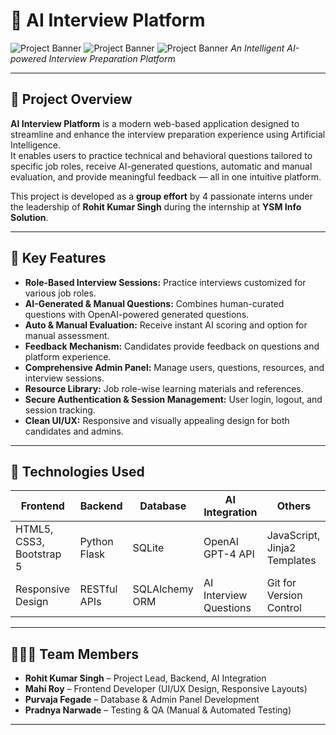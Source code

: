 # 🚀 AI Interview Platform

![Project Banner](https://github.com/rkstm7/images/blob/main/interview_dashboard1.png)
![Project Banner](https://github.com/rkstm7/images/blob/main/interview_dashboard2.png)
![Project Banner](https://github.com/rkstm7/images/blob/main/interview_dashboard3.png)
_An Intelligent AI-powered Interview Preparation Platform_

---

## 🎯 Project Overview

**AI Interview Platform** is a modern web-based application designed to streamline and enhance the interview preparation experience using Artificial Intelligence.  
It enables users to practice technical and behavioral questions tailored to specific job roles, receive AI-generated questions, automatic and manual evaluation, and provide meaningful feedback — all in one intuitive platform.

This project is developed as a **group effort** by 4 passionate interns under the leadership of **Rohit Kumar Singh** during the internship at **YSM Info Solution**.

---

## 🌟 Key Features

- **Role-Based Interview Sessions:** Practice interviews customized for various job roles.
- **AI-Generated & Manual Questions:** Combines human-curated questions with OpenAI-powered generated questions.
- **Auto & Manual Evaluation:** Receive instant AI scoring and option for manual assessment.
- **Feedback Mechanism:** Candidates provide feedback on questions and platform experience.
- **Comprehensive Admin Panel:** Manage users, questions, resources, and interview sessions.
- **Resource Library:** Job role-wise learning materials and references.
- **Secure Authentication & Session Management:** User login, logout, and session tracking.
- **Clean UI/UX:** Responsive and visually appealing design for both candidates and admins.

---

## 📌 Technologies Used

| Frontend                 | Backend      | Database       | AI Integration         | Others                       |
| ------------------------ | ------------ | -------------- | ---------------------- | ---------------------------- |
| HTML5, CSS3, Bootstrap 5 | Python Flask | SQLite         | OpenAI GPT-4 API       | JavaScript, Jinja2 Templates |
| Responsive Design        | RESTful APIs | SQLAlchemy ORM | AI Interview Questions | Git for Version Control      |

---

## 🧑‍🤝‍🧑 Team Members

- **Rohit Kumar Singh** – Project Lead, Backend, AI Integration
- **Mahi Roy** – Frontend Developer (UI/UX Design, Responsive Layouts)
- **Purvaja Fegade** – Database & Admin Panel Development
- **Pradnya Narwade** – Testing & QA (Manual & Automated Testing)

---
